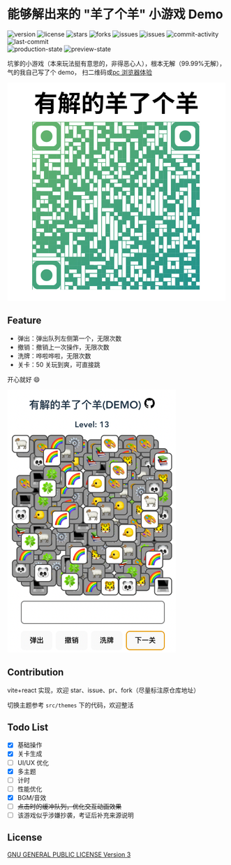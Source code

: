# 能够解出来的 "羊了个羊" 小游戏 Demo

<p>
    <img src="https://img.shields.io/github/package-json/v/StreakingMan/solvable-sheep-game" alt="version"/>
    <img src="https://img.shields.io/github/license/StreakingMan/solvable-sheep-game" alt="license" />
    <img src="https://img.shields.io/github/stars/StreakingMan/solvable-sheep-game?style=social" alt="stars" />
    <img src="https://img.shields.io/github/forks/StreakingMan/solvable-sheep-game?style=social" alt="forks" />
    <img src="https://img.shields.io/github/issues-raw/StreaKingman/solvable-sheep-game" alt="issues" />
    <img src="https://img.shields.io/github/issues-closed-raw/StreaKingman/solvable-sheep-game" alt="issues" />
    <img src="https://img.shields.io/github/commit-activity/m/StreakingMan/solvable-sheep-game" alt="commit-activity" />
    <img src="https://img.shields.io/github/last-commit/StreakingMan/solvable-sheep-game" alt="last-commit" />
    <br />
    <img src="https://img.shields.io/github/deployments/StreakingMan/solvable-sheep-game/Production?label=proccution%20state" alt="production-state" />
    <img src="https://img.shields.io/github/deployments/StreakingMan/solvable-sheep-game/Preview?label=preview%20state" alt="preview-state" />
    <img src="" alt="" />
</p>

坑爹的小游戏（本来玩法挺有意思的，非得恶心人），根本无解（99.99%无解），气的我自己写了个 demo，
扫二维码或<a href="https://solvable-sheep-game.streakingman.com/" target="_blank">pc 浏览器体验</a>

![qrcode.png](qrcode.png)

## Feature

-   弹出：弹出队列左侧第一个，无限次数
-   撤销：撤销上一次操作，无限次数
-   洗牌：哗啦哗啦，无限次数
-   关卡：50 关玩到爽，可直接跳

开心就好 😄

![preview.png](preview.png)

## Contribution

vite+react 实现，欢迎 star、issue、pr、fork（尽量标注原仓库地址）

切换主题参考 `src/themes` 下的代码，欢迎整活

## Todo List

-   [x] 基础操作
-   [x] 关卡生成
-   [ ] UI/UX 优化
-   [x] 多主题
-   [ ] 计时
-   [ ] 性能优化
-   [x] BGM/音效
-   [ ] ~~点击时的缓冲队列，优化交互动画效果~~
-   [ ] 该游戏似乎涉嫌抄袭，考证后补充来源说明

## License

[GNU GENERAL PUBLIC LICENSE Version 3](LICENSE.md)
